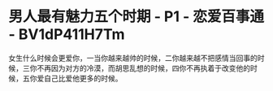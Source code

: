 # 男人最有魅力五个时期 - P1 - 恋爱百事通 - BV1dP411H7Tm

女生什么时候会更爱你，一当你越来越帅的时候，二你越来越不把感情当回事的时候，三你不再因为对方的冷漠，而胡思乱想的时候，四你不再执着于改变他的时候，五你爱自己比爱他更多的时候。


